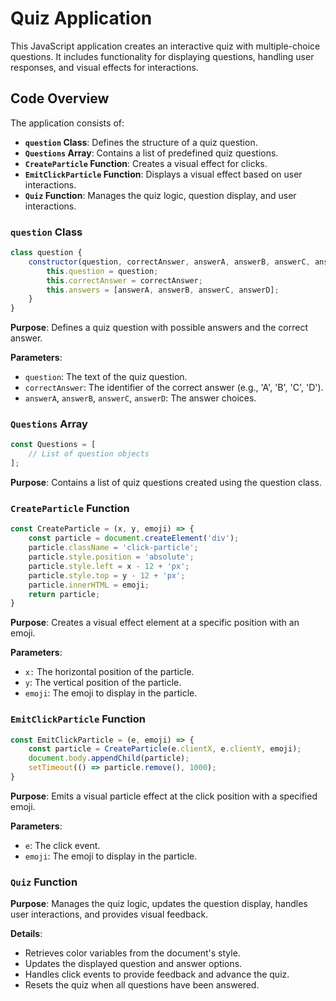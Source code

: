 # Quiz Application

This JavaScript application creates an interactive quiz with multiple-choice questions. It includes functionality for displaying questions, handling user responses, and visual effects for interactions.

## Code Overview

The application consists of:
- **`question` Class**: Defines the structure of a quiz question.
- **`Questions` Array**: Contains a list of predefined quiz questions.
- **`CreateParticle` Function**: Creates a visual effect for clicks.
- **`EmitClickParticle` Function**: Displays a visual effect based on user interactions.
- **`Quiz` Function**: Manages the quiz logic, question display, and user interactions.

### `question` Class

```javascript
class question {
    constructor(question, correctAnswer, answerA, answerB, answerC, answerD) {
        this.question = question;
        this.correctAnswer = correctAnswer;
        this.answers = [answerA, answerB, answerC, answerD];
    }
}
```

**Purpose**: Defines a quiz question with possible answers and the correct answer.

**Parameters**:

- `question`: The text of the quiz question.
- `correctAnswer`: The identifier of the correct answer (e.g., 'A', 'B', 'C', 'D').
- `answerA`, `answerB`, `answerC`, `answerD`: The answer choices.

### `Questions` Array

```javascript
const Questions = [
    // List of question objects
];
```
**Purpose**: Contains a list of quiz questions created using the question class.

### `CreateParticle` Function

```javascript
const CreateParticle = (x, y, emoji) => {
    const particle = document.createElement('div');
    particle.className = 'click-particle';
    particle.style.position = 'absolute';
    particle.style.left = x - 12 + 'px';
    particle.style.top = y - 12 + 'px';
    particle.innerHTML = emoji;
    return particle;
}
```

**Purpose**: Creates a visual effect element at a specific position with an emoji.

**Parameters**:

- `x:` The horizontal position of the particle.
- `y`: The vertical position of the particle.
- `emoji`: The emoji to display in the particle.

### `EmitClickParticle` Function
```javascript
const EmitClickParticle = (e, emoji) => {
    const particle = CreateParticle(e.clientX, e.clientY, emoji);
    document.body.appendChild(particle);
    setTimeout(() => particle.remove(), 1000);
}
```
**Purpose**: Emits a visual particle effect at the click position with a specified emoji.

**Parameters**:

- `e`: The click event.
- `emoji`: The emoji to display in the particle.

### `Quiz` Function

**Purpose**: Manages the quiz logic, updates the question display, handles user interactions, and provides visual feedback.

**Details**:

- Retrieves color variables from the document's style.
- Updates the displayed question and answer options.
- Handles click events to provide feedback and advance the quiz.
- Resets the quiz when all questions have been answered.

